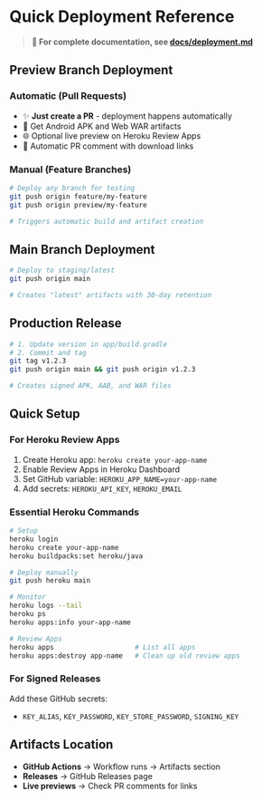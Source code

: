 # Quick Deployment Reference

> **📖 For complete documentation, see [docs/deployment.md](deployment.md)**

## Preview Branch Deployment

### Automatic (Pull Requests)
- ✨ **Just create a PR** - deployment happens automatically
- 📱 Get Android APK and Web WAR artifacts  
- 🌐 Optional live preview on Heroku Review Apps
- 💬 Automatic PR comment with download links

### Manual (Feature Branches)
```bash
# Deploy any branch for testing
git push origin feature/my-feature
git push origin preview/my-feature

# Triggers automatic build and artifact creation
```

## Main Branch Deployment
```bash
# Deploy to staging/latest
git push origin main

# Creates "latest" artifacts with 30-day retention
```

## Production Release
```bash
# 1. Update version in app/build.gradle
# 2. Commit and tag
git tag v1.2.3
git push origin main && git push origin v1.2.3

# Creates signed APK, AAB, and WAR files
```

## Quick Setup

### For Heroku Review Apps
1. Create Heroku app: `heroku create your-app-name`
2. Enable Review Apps in Heroku Dashboard
3. Set GitHub variable: `HEROKU_APP_NAME=your-app-name`
4. Add secrets: `HEROKU_API_KEY`, `HEROKU_EMAIL`

### Essential Heroku Commands
```bash
# Setup
heroku login
heroku create your-app-name
heroku buildpacks:set heroku/java

# Deploy manually
git push heroku main

# Monitor
heroku logs --tail
heroku ps
heroku apps:info your-app-name

# Review Apps
heroku apps                    # List all apps
heroku apps:destroy app-name   # Clean up old review apps
```

### For Signed Releases  
Add these GitHub secrets:
- `KEY_ALIAS`, `KEY_PASSWORD`, `KEY_STORE_PASSWORD`, `SIGNING_KEY`

## Artifacts Location
- **GitHub Actions** → Workflow runs → Artifacts section
- **Releases** → GitHub Releases page  
- **Live previews** → Check PR comments for links